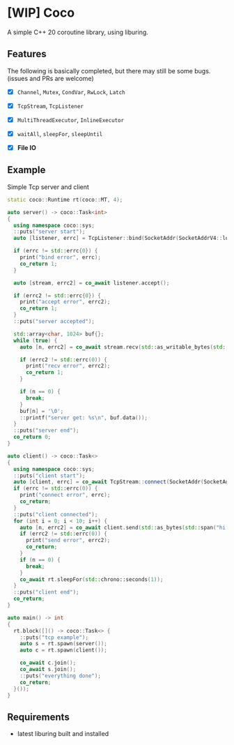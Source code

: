 # [WIP]  Coco
A simple C++ 20 coroutine library, using liburing.

## Features
The following is basically completed, but there may still be some bugs. (issues and PRs are welcome)
- [x] `Channel`, `Mutex`, `CondVar`, `RwLock`, `Latch`
- [x] `TcpStream`, `TcpListener`
- [x] `MultiThreadExecutor`, `InlineExecutor`
- [x] `waitAll`, `sleepFor`, `sleepUntil`
- [x] **File IO**


## Example
Simple Tcp server and client
```cpp
static coco::Runtime rt(coco::MT, 4);

auto server() -> coco::Task<int>
{
  using namespace coco::sys;
  ::puts("server start");
  auto [listener, errc] = TcpListener::bind(SocketAddr(SocketAddrV4::localhost(2333)));

  if (errc != std::errc{0}) {
    print("bind error", errc);
    co_return 1;
  }

  auto [stream, errc2] = co_await listener.accept();

  if (errc2 != std::errc{0}) {
    print("accept error", errc2);
    co_return 1;
  }
  ::puts("server accepted");

  std::array<char, 1024> buf{};
  while (true) {
    auto [n, errc2] = co_await stream.recv(std::as_writable_bytes(std::span(buf)));

    if (errc2 != std::errc(0)) {
      print("recv error", errc2);
      co_return 1;
    }

    if (n == 0) {
      break;
    }
    buf[n] = '\0';
    ::printf("server get: %s\n", buf.data());
  }
  ::puts("server end");
  co_return 0;
}

auto client() -> coco::Task<>
{
  using namespace coco::sys;
  ::puts("client start");
  auto [client, errc] = co_await TcpStream::connect(SocketAddr(SocketAddrV4::localhost(2333)));
  if (errc != std::errc(0)) {
    print("connect error", errc);
    co_return;
  }
  ::puts("client connected");
  for (int i = 0; i < 10; i++) {
    auto [n, errc2] = co_await client.send(std::as_bytes(std::span("hi server")));
    if (errc2 != std::errc(0)) {
      print("send error", errc2);
      co_return;
    }
    if (n == 0) {
      break;
    }
    co_await rt.sleepFor(std::chrono::seconds(1));
  }
  ::puts("client end");
  co_return;
}

auto main() -> int
{
  rt.block([]() -> coco::Task<> {
    ::puts("tcp example");
    auto s = rt.spawn(server());
    auto c = rt.spawn(client());

    co_await c.join();
    co_await s.join();
    ::puts("everything done");
    co_return;
  }());
}
```
## Requirements
- latest liburing built and installed